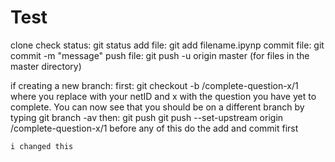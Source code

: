 # Test

clone
check status: git status
add file: git add filename.ipynp
commit file: git commit -m "message"
push file: git push -u origin master (for files in the master directory)

if creating a new branch:
first: 
git checkout -b <YOUR-NETID>/complete-question-x/1 where you replace <YOUR-NETID> with your netID and x with the question you have yet to complete. You can now see that you should be on a different branch by typing git branch -av
then:
git push git push --set-upstream origin <YOUR-NETID>/complete-question-x/1
before any of this do the add and commit first
    
    i changed this
